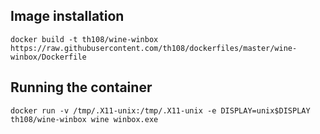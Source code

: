 Image installation
---

`docker build -t th108/wine-winbox https://raw.githubusercontent.com/th108/dockerfiles/master/wine-winbox/Dockerfile`

Running the container
---

`docker run -v /tmp/.X11-unix:/tmp/.X11-unix -e DISPLAY=unix$DISPLAY th108/wine-winbox wine winbox.exe`
